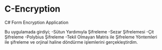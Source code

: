 # C-Encryption
C# Form Encryption Application

Bu uygulamada girdiyi;
  -Sütun Yardımıyla Şifreleme
  -Sezar Şifrelemesi
  -Çit Şifreleme
  -Polybius Şifreleme
  -Tekil Olmayan Matris ile Şifreleme
Yöntemleri ile şifreleme ve orjinal haline döndürme işlemlerini gerçekleştirdim.
